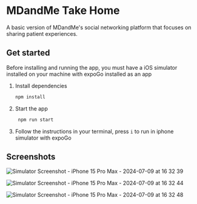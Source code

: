 # MDandMe Take Home

A basic version of MDandMe's social networking platform that focuses on sharing patient experiences.

## Get started

Before installing and running the app, you must have a iOS simulator installed on your machine with expoGo installed as an app

1. Install dependencies

   ```bash
   npm install
   ```

2. Start the app

   ```bash
    npm run start
   ```


3. Follow the instructions in your terminal, press `i` to run in iphone simulator with expoGo


## Screenshots

![Simulator Screenshot - iPhone 15 Pro Max - 2024-07-09 at 16 32 39](https://github.com/tconlin/mdandme/assets/18521680/f54fdf64-b627-4860-8814-3118be8ed606)

![Simulator Screenshot - iPhone 15 Pro Max - 2024-07-09 at 16 32 44](https://github.com/tconlin/mdandme/assets/18521680/fb8ca844-50b2-47fe-8676-767602db6856)

![Simulator Screenshot - iPhone 15 Pro Max - 2024-07-09 at 16 32 48](https://github.com/tconlin/mdandme/assets/18521680/4626d47a-2560-4a84-8a4d-a262f1d5d1e8)

